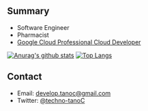 ## Summary
- Software Engineer
- Pharmacist
- [Google Cloud Professional Cloud Developer](https://www.credential.net/6dad2188-d0b0-40a6-aa57-6b24b18c28ae?key=0f7c6736e3f67b90ab8529a899c405bb637177dff9d5aaf2db59d06c153aa9d4)

[![Anurag's github stats](https://github-readme-stats.vercel.app/api?username=techno-tanoC&theme=monokai&show_icons=true&count_private=true&include_all_commits=true)](https://github.com/techno-tanoC)
[![Top Langs](https://github-readme-stats.vercel.app/api/top-langs/?username=techno-tanoC&theme=monokai&layout=compact&langs_count=10)](https://github.com/techno-tanoC)

## Contact
- Email: develop.tanoc@gmail.com
- Twitter: [@techno-tanoC](https://twitter.com/techno_tanoC)
